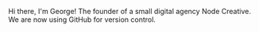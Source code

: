 Hi there, I'm George! The founder of a small digital agency Node Creative.
We are now using GitHub for version control.
